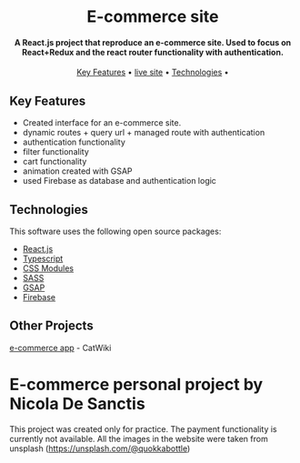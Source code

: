 <h1 align="center">
  E-commerce site
  <br>
</h1>

<h4 align="center">A React.js project that reproduce an e-commerce site. Used to focus on React+Redux and the react router functionality with authentication.</h4>

<p align="center">
  <a href="#key-features">Key Features</a> •
  <a href="https://e-commerce-c8199.firebaseapp.com/">live site</a> •
  <a href="#tech-used">Technologies</a> •
</p>

## Key Features

- Created interface for an e-commerce site.
- dynamic routes + query url + managed route with authentication
- authentication functionality
- filter functionality
- cart functionality
- animation created with GSAP
- used Firebase as database and authentication logic

## Technologies

This software uses the following open source packages:

- [React.js](https://reactjs.org/)
- [Typescript](https://www.typescriptlang.org/)
- [CSS Modules](https://github.com/css-modules/css-modules)
- [SASS](https://sass-lang.com/)
- [GSAP](https://greensock.com/gsap/)
- [Firebase](https://firebase.google.com/)

## Other Projects

[e-commerce app](https://github.com/desafree/cat-site) - CatWiki

# E-commerce personal project by Nicola De Sanctis

This project was created only for practice. The payment functionality is currently not available. All the images in the website were taken from unsplash (https://unsplash.com/@quokkabottle)
